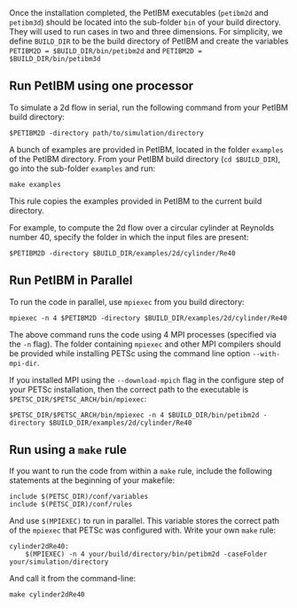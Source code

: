 Once the installation completed, the PetIBM executables (`petibm2d` and `petibm3d`) should be located into the sub-folder `bin` of your build directory.
They will used to run cases in two and three dimensions.
For simplicity, we define `BUILD_DIR` to be the build directory of PetIBM and create the variables `PETIBM2D = $BUILD_DIR/bin/petibm2d` and `PETIBM2D = $BUILD_DIR/bin/petibm3d`


## Run PetIBM using one processor

To simulate a 2d flow in serial, run the following command from your PetIBM build directory:

    $PETIBM2D -directory path/to/simulation/directory

A bunch of examples are provided in PetIBM, located in the folder `examples` of the PetIBM directory.
From your PetIBM build directory (`cd $BUILD_DIR`), go into the sub-folder `examples` and run:

    make examples

This rule copies the examples provided in PetIBM to the current build directory.

For example, to compute the 2d flow over a circular cylinder at Reynolds number 40, specify the folder in which the input files are present:

    $PETIBM2D -directory $BUILD_DIR/examples/2d/cylinder/Re40


## Run PetIBM in Parallel

To run the code in parallel, use `mpiexec` from you build directory:

    mpiexec -n 4 $PETIBM2D -directory $BUILD_DIR/examples/2d/cylinder/Re40

The above command runs the code using 4 MPI processes (specified via the `-n` flag). The folder containing `mpiexec` and other MPI compilers should be provided while installing PETSc using the command line option `--with-mpi-dir`.

If you installed MPI using the `--download-mpich` flag in the configure step of your PETSc installation, then the correct path to the executable is `$PETSC_DIR/$PETSC_ARCH/bin/mpiexec`:

    $PETSC_DIR/$PETSC_ARCH/bin/mpiexec -n 4 $BUILD_DIR/bin/petibm2d -directory $BUILD_DIR/examples/2d/cylinder/Re40


## Run using a `make` rule

If you want to run the code from within a `make` rule, include the following statements at the beginning of your makefile:

    include $(PETSC_DIR)/conf/variables
    include $(PETSC_DIR)/conf/rules

And use `$(MPIEXEC)` to run in parallel. This variable stores the correct path of the `mpiexec` that PETSc was configured with. Write your own `make` rule:

    cylinder2dRe40:
        $(MPIEXEC) -n 4 your/build/directory/bin/petibm2d -caseFolder your/simulation/directory

And call it from the command-line:

    make cylinder2dRe40
